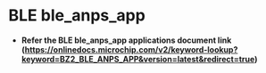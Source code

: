 # BLE ble_anps_app

-   **Refer the BLE ble_anps_app applications document link (https://onlinedocs.microchip.com/v2/keyword-lookup?keyword=BZ2_BLE_ANPS_APP&version=latest&redirect=true)**